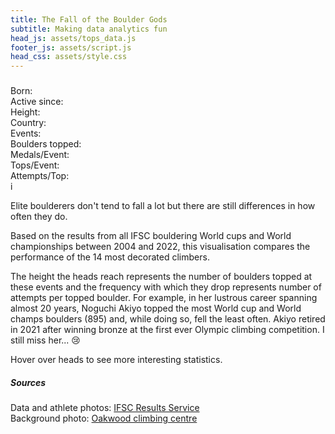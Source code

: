 ```yaml
---
title: The Fall of the Boulder Gods
subtitle: Making data analytics fun
head_js: assets/tops_data.js
footer_js: assets/script.js
head_css: assets/style.css
---
```


<div id="details">
    <h3 id="name-div"></h3>
    <div id="details-grid">
        <div class="col-1">
            <div id="athlete-grid">
                <div class="flex-column">
                    <div class="table" id="birth-year-div">
                        <div>Born:</div>
                        <div id="birth-year"></div>
                    </div>
                    <div class="table" id="active-since-div">
                        <div>Active since:</div>
                        <div id="active-since"></div>
                    </div>
                </div>
                <div class="flex-column">
                    <div class="table" id="height-div">
                        <div>Height:</div>
                        <div id="height"></div>
                    </div>
                    <div class="table" id="country-div">
                        <div>Country:</div>
                        <div id="country"></div>
                    </div>
                </div>
            </div>
            <div id="medals">
                <div id="gold" class="medal"></div>
                <div id="silver" class="medal"></div>
                <div id="bronze" class="medal"></div>
            </div>
        </div>
        <div class="col-2">
            <div class="table" id="events-div">
                <div>Events:</div>
                <div id="participations"></div>
            </div>
            <div class="table" id="tops-div">
                <div>Boulders topped:</div>
                <div id="tops"></div>
            </div>
            <div class="table" id="medals-per-event-div">
                <div>Medals/Event:</div>
                <div id="medals-per-event"></div>
            </div>
            <div class="table" id="tops-per-event-div">
                <div>Tops/Event:</div>
                <div id="tops-per-event"></div>
            </div>
            <div class="table" id="fall-freq-div">
                <div>Attempts/Top:</div>
                <div id="fall-freq"></div>
            </div>
        </div>
    </div>
</div>
<div id="text-container">
        <div id="info" class="beating">i</div>
        <div id="description">
            <p>Elite boulderers don't tend to fall a lot but there are still differences in how often they do.
            </p>
            <p>Based on the results from all IFSC bouldering World cups and World championships between 2004 and 2022, this visualisation compares the performance of the 14 most decorated climbers.</p>
            <p>The height the heads reach represents the number of boulders topped at these events and the frequency with which they drop represents number of attempts per topped boulder. For example, in her lustrous career spanning almost 20 years, Noguchi Akiyo topped the most World cup and World champs boulders (895) and, while doing so, fell the least often. Akiyo retired in 2021 after winning bronze at the first ever Olympic climbing competition. I still miss her... &#128546;</p>
            <p>Hover over heads to see more interesting statistics.</p>
            </p>
        </div>
    </div>
<div id="main-section-container">
    <div id="viz-backgroud"></div>
    <div id="viz-container">
        <div id="viz"></div>
        <div id="credit">
            <h5>Sources</h5>
            <div>Data and athlete photos: <a href="https://ifsc.results.info/#/" target="_blank">IFSC Results
                    Service</a></div>
            <div>Background photo: <a href="https://www.oakwoodclimbingcentre.com/" target="_blank">Oakwood
                    climbing
                    centre</a>
            </div>
        </div>
    </div>
</div>
<div id="loading-mask"></div>

<style id="animations"></style>
